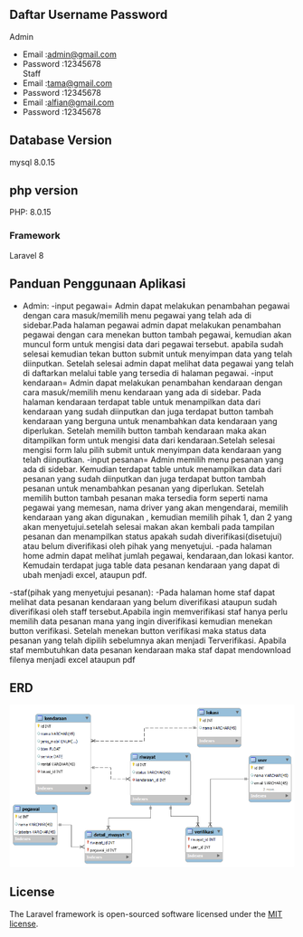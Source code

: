 
## Daftar Username Password
Admin
-   Email    :admin@gmail.com
-   Password :12345678
<br>Staff
-   Email    :tama@gmail.com
-   Password :12345678
-   Email    :alfian@gmail.com
-   Password :12345678

## Database Version
mysql 8.0.15
##  php version
PHP: 8.0.15
### Framework 
Laravel 8

## Panduan Penggunaan Aplikasi

- Admin:
    -input pegawai= Admin dapat melakukan penambahan pegawai dengan cara masuk/memilih menu pegawai yang telah ada di sidebar.Pada halaman pegawai admin dapat melakukan penambahan pegawai dengan cara menekan button tambah pegawai, kemudian akan muncul form untuk mengisi data dari pegawai tersebut. apabila sudah selesai kemudian tekan button submit untuk menyimpan data yang telah diinputkan. Setelah selesai admin dapat melihat data pegawai yang telah di daftarkan melalui table yang tersedia di halaman pegawai.
    -input kendaraan= Admin dapat melakukan penambahan kendaraan dengan cara masuk/memilih menu kendaraan yang ada di sidebar. Pada halaman kendaraan terdapat table untuk menampilkan data dari kendaraan yang sudah diinputkan dan juga terdapat button tambah kendaraan yang berguna untuk menambahkan data kendaraan yang diperlukan. Setelah memilih button tambah kendaraan maka akan ditampilkan form untuk mengisi data dari kendaraan.Setelah selesai mengisi form lalu pilih submit untuk menyimpan data kendaraan yang telah diinputkan.
    -input pesanan= Admin memilih menu pesanan yang ada di sidebar. Kemudian terdapat table untuk menampilkan data dari pesanan yang sudah diinputkan dan juga terdapat button tambah pesanan untuk menambahkan pesanan yang diperlukan. Setelah memilih button tambah pesanan maka tersedia form seperti nama pegawai yang memesan, nama driver yang akan mengendarai, memilih kendaraan yang akan digunakan , kemudian memilih pihak 1, dan 2 yang akan menyetujui.setelah selesai makan akan kembali pada tampilan pesanan dan menampilkan status apakah sudah diverifikasi(disetujui) atau belum diverifikasi oleh pihak yang menyetujui.
    -pada halaman home admin dapat melihat jumlah pegawai, kendaraan,dan lokasi kantor. Kemudain terdapat juga table data pesanan kendaraan yang dapat di ubah menjadi excel, ataupun pdf.

-staf(pihak yang menyetujui pesanan):
    -Pada halaman home staf dapat melihat data pesanan kendaraan yang belum diverifikasi ataupun sudah diverifikasi oleh staff tersebut.Apabila ingin memverifikasi staf hanya perlu memilih data pesanan mana yang ingin diverifikasi kemudian menekan button verifikasi. Setelah menekan button verifikasi maka status data pesanan yang telah dipilih sebelumnya akan menjadi Terverifikasi. Apabila staf membutuhkan data pesanan kendaraan maka staf dapat mendownload filenya menjadi excel ataupun pdf
## ERD
<p align="center"><img src="/public/img/erd.png" width="800"></p>

## License

The Laravel framework is open-sourced software licensed under the [MIT license](https://opensource.org/licenses/MIT).
